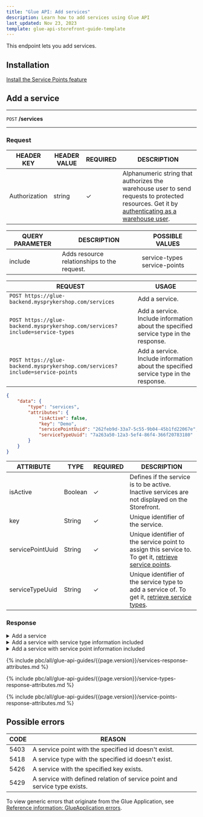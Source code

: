 ```yaml
---
title: "Glue API: Add services"
description: Learn how to add services using Glue API
last_updated: Nov 23, 2023
template: glue-api-storefront-guide-template
---
```


This endpoint lets you add services.

## Installation

[Install the Service Points feature](/docs/pbc/all/service-point-management/{{page.version}}/unified-commerce/install-features/install-the-service-points-feature.html)

## Add a service

***
`POST` **/services**
***

### Request

| HEADER KEY | HEADER VALUE | REQUIRED | DESCRIPTION |
|-|-|-|-|
| Authorization | string | &check; | Alphanumeric string that authorizes the warehouse user to send requests to protected resources. Get it by [authenticating as a warehouse user](/docs/pbc/all/warehouse-management-system/{{page.version}}/unified-commerce/manage-using-glue-api/glue-api-authenticate-as-a-warehouse-user.html). |

| QUERY PARAMETER | DESCRIPTION | POSSIBLE VALUES |
|-|-|-|
| include | Adds resource relationships to the request. | service-types service-points |

| REQUEST | USAGE |
|-|-|
| `POST https://glue-backend.mysprykershop.com/services` | Add a service. |
| `POST https://glue-backend.mysprykershop.com/services?include=service-types` | Add a service. Include information about the specified service type in the response. |
| `POST https://glue-backend.mysprykershop.com/services?include=service-points` | Add a service. Include information about the specified service type in the response. |


```json
{
    "data": {
        "type": "services",
        "attributes": {
            "isActive": false,
            "key": "Demo",
            "servicePointUuid": "262feb9d-33a7-5c55-9b04-45b1fd22067e",
            "serviceTypeUuid": "7a263a50-12a3-5ef4-86f4-366f20783180"
        }
    }
}
```

| ATTRIBUTE | TYPE | REQUIRED | DESCRIPTION |
| --- | --- | --- | --- |
| isActive | Boolean | &check; | Defines if the service is to be active. Inactive services are not displayed on the Storefront. |
| key | String | &check; | Unique identifier of the service. |
| servicePointUuid | String | &check; | Unique identifier of the service point to assign this service to. To get it, [retrieve service points](/docs/pbc/all/service-point-management/{{page.version}}/unified-commerce/manage-using-glue-api/manage-service-points/glue-api-retrieve-service-points.html). |
| serviceTypeUuid | String | &check; | Unique identifier of the service type to add a service of. To get it, [retrieve service types](/docs/pbc/all/service-point-management/{{page.version}}/unified-commerce/manage-using-glue-api/manage-service-types/glue-api-retrieve-service-types.html). |



### Response

<details>
  <summary>Add a service</summary>

```json
{
    "data": {
        "type": "services",
        "id": "6cec29eb-a835-561c-a821-f7a690538db7",
        "attributes": {
            "uuid": "6cec29eb-a835-561c-a821-f7a690538db7",
            "isActive": false,
            "key": "Demo"
        },
        "links": {
            "self": "https://glue-backend.mysprykershop.com/services/6cec29eb-a835-561c-a821-f7a690538db7"
        }
    }
}
```

</details>

<details>
  <summary>Add a service with service type information included</summary>

```json
{
    "data": {
        "type": "services",
        "id": "5d1c9ed0-43b9-520b-931c-415557d9a633",
        "attributes": {
            "uuid": "5d1c9ed0-43b9-520b-931c-415557d9a633",
            "isActive": false,
            "key": "repair"
        },
        "relationships": {
            "service-types": {
                "data": [
                    {
                        "type": "service-types",
                        "id": "30f29960-b357-53a7-8ad6-1ed93ffc4086"
                    }
                ]
            }
        },
        "links": {
            "self": "https://glue-backend.mysprykershop.com/services/5d1c9ed0-43b9-520b-931c-415557d9a633?include=service-types"
        }
    },
    "included": [
        {
            "type": "service-types",
            "id": "30f29960-b357-53a7-8ad6-1ed93ffc4086",
            "attributes": {
                "name": "Repair",
                "key": "rp"
            },
            "links": {
                "self": "https://glue-backend.mysprykershop.com/service-types/30f29960-b357-53a7-8ad6-1ed93ffc4086?include=service-types"
            }
        }
    ]
}
```

</details>

<details>
  <summary>Add a service with service point information included</summary>


```json
{
    "data": {
        "type": "services",
        "id": "16007e04-72b4-5ac1-ad18-1ed75fef1639",
        "attributes": {
            "uuid": "16007e04-72b4-5ac1-ad18-1ed75fef1639",
            "isActive": false,
            "key": "installation"
        },
        "relationships": {
            "service-points": {
                "data": [
                    {
                        "type": "service-points",
                        "id": "262feb9d-33a7-5c55-9b04-45b1fd22067e"
                    }
                ]
            }
        },
        "links": {
            "self": "https://glue-backend.mysprykershop.com/services/16007e04-72b4-5ac1-ad18-1ed75fef1639?include=service-points"
        }
    },
    "included": [
        {
            "type": "service-points",
            "id": "262feb9d-33a7-5c55-9b04-45b1fd22067e",
            "attributes": {
                "name": "Spryker Main Store",
                "key": "sp1",
                "isActive": true,
                "stores": [
                    "DE",
                    "AT"
                ]
            },
            "relationships": {
                "services": {
                    "data": [
                        {
                            "type": "services",
                            "id": "16007e04-72b4-5ac1-ad18-1ed75fef1639"
                        }
                    ]
                }
            },
            "links": {
                "self": "https://glue-backend.mysprykershop.com/service-points/262feb9d-33a7-5c55-9b04-45b1fd22067e?include=service-points"
            }
        }
    ]
}
```

</details>

{% include pbc/all/glue-api-guides/{{page.version}}/services-response-attributes.md %} <!-- To edit, see /_includes/pbc/all/glue-api-guides/202311.0/services-response-attributes.md -->

{% include pbc/all/glue-api-guides/{{page.version}}/service-types-response-attributes.md %} <!-- To edit, see /_includes/pbc/all/glue-api-guides/202311.0/services-response-attributes.md -->

{% include pbc/all/glue-api-guides/{{page.version}}/service-points-response-attributes.md %} <!-- To edit, see /_includes/pbc/all/glue-api-guides/202311.0/services-response-attributes.md -->


## Possible errors

| CODE  | REASON |
| --- | --- |
| 5403 | A service point with the specified id doesn't exist. |
| 5418 | A service type with the specified id doesn't exist. |
| 5426 | A service with the specified key exists. |
| 5429 | A service with defined relation of service point and service type exists. |


To view generic errors that originate from the Glue Application, see [Reference information: GlueApplication errors](/docs/dg/dev/glue-api/{{page.version}}/reference-information-glueapplication-errors.html).
